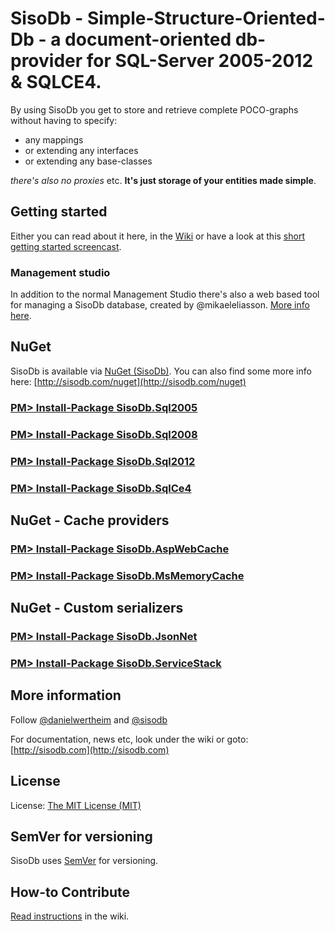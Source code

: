 # SisoDb - Simple-Structure-Oriented-Db - a document-oriented db-provider for SQL-Server 2005-2012 & SQLCE4.

By using SisoDb you get to store and retrieve complete POCO-graphs without having to specify:

* any mappings
* or extending any interfaces 
* or extending any base-classes

_there's also no proxies_ etc. **It's just storage of your entities made simple**.

## Getting started
Either you can read about it here, in the [Wiki](https://github.com/danielwertheim/SisoDb-Provider/wiki/getting-started) or have a look at this [short getting started screencast](http://vimeo.com/41374802).

### Management studio
In addition to the normal Management Studio there's also a web based tool for managing a SisoDb database, created by @mikaeleliasson. [More info here](https://github.com/MikaelEliasson/SisoDb.Management).

## NuGet
SisoDb is available via [NuGet (SisoDb)](http://nuget.org/packages?q=sisodb). You can also find some more info here: [http://sisodb.com/nuget](http://sisodb.com/nuget)

### [PM> Install-Package SisoDb.Sql2005](http://nuget.org/packages/SisoDb.Sql2005)

### [PM> Install-Package SisoDb.Sql2008](http://nuget.org/packages/SisoDb.Sql2008)

### [PM> Install-Package SisoDb.Sql2012](http://nuget.org/packages/SisoDb.Sql2012)

### [PM> Install-Package SisoDb.SqlCe4](http://nuget.org/packages/SisoDb.SqlCe4)

## NuGet - Cache providers

### [PM> Install-Package SisoDb.AspWebCache](http://nuget.org/packages/SisoDb.AspWebCache)

### [PM> Install-Package SisoDb.MsMemoryCache](http://nuget.org/packages/SisoDb.MsMemoryCache)

## NuGet - Custom serializers

### [PM> Install-Package SisoDb.JsonNet](http://nuget.org/packages/SisoDb.JsonNet)

### [PM> Install-Package SisoDb.ServiceStack](http://nuget.org/packages/SisoDb.ServiceStack)

## More information
Follow [@danielwertheim](http://twitter.com/danielwertheim) and [@sisodb](http://twitter.com/sisodb)

For documentation, news etc, look under the wiki or goto: [http://sisodb.com](http://sisodb.com)

## License
License: [The MIT License (MIT)](http://www.opensource.org/licenses/mit-license.php)

## SemVer for versioning
SisoDb uses [SemVer](http://semver.org) for versioning.

## How-to Contribute
[Read instructions](https://github.com/danielwertheim/SisoDb-Provider/wiki/contribute) in the wiki.